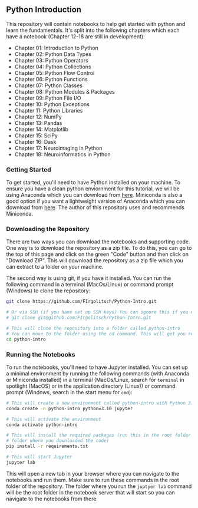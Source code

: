 ## Python Introduction

This repository will contain notebooks to help get started with python and learn the fundamentals. It's split into the
following chapters which each have a notebook (Chapter 12-18 are still in development):

* Chapter 01: Introduction to Python
* Chapter 02: Python Data Types
* Chapter 03: Python Operators
* Chapter 04: Python Collections
* Chapter 05: Python Flow Control
* Chapter 06: Python Functions
* Chapter 07: Python Classes
* Chapter 08: Python Modules & Packages
* Chapter 09: Python File I/O
* Chapter 10: Python Exceptions
* Chapter 11: Python Libraries
* Chapter 12: NumPy
* Chapter 13: Pandas
* Chapter 14: Matplotlib
* Chapter 15: SciPy
* Chapter 16: Dask
* Chapter 17: Neuroimaging in Python
* Chapter 18: Neuroinformatics in Python

### Getting Started

To get started, you'll need to have Python installed on your machine. To ensure you have a clean python enviornment for
this tutorial, we will be using Anaconda which you can download
from [here](https://www.anaconda.com/products/individual). Miniconda is also a good option if you want
a lightweight version of Anaconda which you can download from [here](https://docs.conda.io/en/latest/miniconda.html).
The author of this repository uses and recommends Miniconda.

### Downloading the Repository

There are two ways you can download the notebooks and supporting code. One way is to download the repository as a zip
file. To do this, you can go to the top of this page and click on the green "Code" button and then click on "Download
ZIP". This will download the repository as a zip file which you can extract to a folder on your machine.

The second way is using git, if you have it installed. You can run the following command in a terminal (MacOs/Linux) or
command prompt (Windows) to clone the repository:

```bash
git clone https://github.com/FIrgolitsch/Python-Intro.git

# Or via SSH (if you have set up SSH keys) You can ignore this if you don't know what it means.
# git clone git@github.com:FIrgolitsch/Python-Intro.git

# This will clone the repository into a folder called python-intro
# You can move to the folder using the cd command. This will get you ready for the next steps.
cd python-intro

```

### Running the Notebooks

To run the notebooks, you'll need to have Jupyter installed. You can set up a minimal environment by running the
following commands (with Anaconda or Miniconda installed) in a terminal (MacOs/Linux, search for `terminal` in
spotlight (MacOS) or in the application directory (Linux)) or command prompt (Windows, search in the start menu for
`cmd`):

```bash
# This will create a new environment called python-intro with Python 3.10 and Jupyter installed
conda create -n python-intro python=3.10 jupyter

# This will activate the environment
conda activate python-intro

# This will install the required packages (run this in the root folder of the repository, the "python-intro" 
# folder where you downloaded the code)
pip install -r requirements.txt

# This will start Jupyter
jupyter lab
```

This will open a new tab in your browser where you can navigate to the notebooks and run them. Make sure to run these
commands in the root folder of the repository. The folder where you run the `juptyer lab` command will be the root
folder in the notebook server that will start so you can navigate to the notebooks from there.

